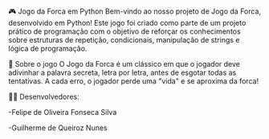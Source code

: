 🎮 Jogo da Forca em Python
Bem-vindo ao nosso projeto de Jogo da Forca, desenvolvido em Python!
Este jogo foi criado como parte de um projeto prático de programação com o objetivo de reforçar os conhecimentos sobre estruturas de repetição, condicionais, manipulação de strings e lógica de programação.

🧠 Sobre o jogo
O Jogo da Forca é um clássico em que o jogador deve adivinhar a palavra secreta, letra por letra, antes de esgotar todas as tentativas. A cada erro, o jogador perde uma "vida" e se aproxima da forca!

👨‍💻 Desenvolvedores:

-Felipe de Oliveira Fonseca Silva

-Guilherme de Queiroz Nunes
